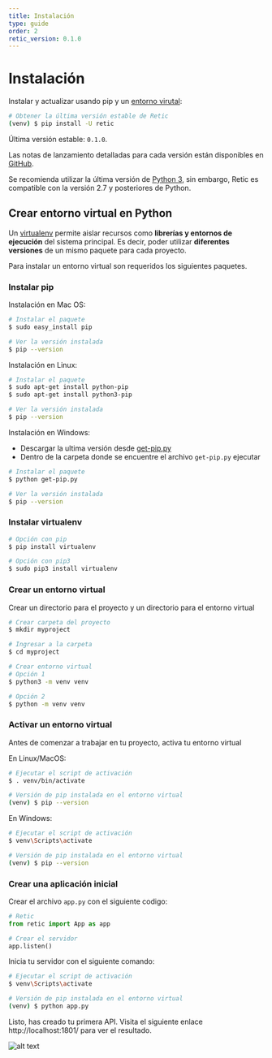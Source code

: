 ```yaml
---
title: Instalación
type: guide
order: 2
retic_version: 0.1.0
---
```


# Instalación

Instalar y actualizar usando pip y un [entorno virutal](#crear-entorno-virtual-en-python):

```sh
# Obtener la última versión estable de Retic
(venv) $ pip install -U retic
```


Última versión estable: ``0.1.0``.

Las notas de lanzamiento detalladas para cada versión están disponibles en [GitHub][repository_releases].

Se recomienda utilizar la última versión de [Python 3][python_downloads], sin embargo, Retic es compatible con la versión 2.7 y posteriores de Python.

## Crear entorno virtual en Python

Un [virtualenv][virtualenv_official] permite aislar recursos como **librerías y entornos de ejecución** del sistema principal. Es decir, poder utilizar **diferentes versiones** de un mismo paquete para cada proyecto.

Para instalar un entorno virtual son requeridos los siguientes paquetes.

### Instalar pip

Instalación en Mac OS:

```sh
# Instalar el paquete
$ sudo easy_install pip

# Ver la versión instalada
$ pip --version
```

Instalación en Linux:

```sh
# Instalar el paquete
$ sudo apt-get install python-pip
$ sudo apt-get install python3-pip

# Ver la versión instalada
$ pip --version
```

Instalación en Windows:

* Descargar la ultima versión desde [get-pip.py][pip_download]
* Dentro de la carpeta donde se encuentre el archivo ``get-pip.py`` ejecutar

```sh
# Instalar el paquete
$ python get-pip.py

# Ver la versión instalada
$ pip --version
```

### Instalar virtualenv

```sh
# Opción con pip
$ pip install virtualenv

# Opción con pip3
$ sudo pip3 install virtualenv
```

### Crear un entorno virtual

Crear un directorio para el proyecto y un directorio para el entorno virtual

```sh
# Crear carpeta del proyecto
$ mkdir myproject

# Ingresar a la carpeta
$ cd myproject

# Crear entorno virtual
# Opción 1
$ python3 -m venv venv

# Opción 2
$ python -m venv venv
```

### Activar un entorno virtual

Antes de comenzar a trabajar en tu proyecto, activa tu entorno virtual

En Linux/MacOS:

```sh
# Ejecutar el script de activación
$ . venv/bin/activate

# Versión de pip instalada en el entorno virtual
(venv) $ pip --version
```

En Windows:

```sh
# Ejecutar el script de activación
$ venv\Scripts\activate

# Versión de pip instalada en el entorno virtual
(venv) $ pip --version
```

### Crear una aplicación inicial

Crear el archivo ``app.py`` con el siguiente codigo:

```python
# Retic
from retic import App as app

# Crear el servidor
app.listen()
```

Inicia tu servidor con el siguiente comando:

```sh
# Ejecutar el script de activación
$ venv\Scripts\activate

# Versión de pip instalada en el entorno virtual
(venv) $ python app.py
```

Listo, has creado tu primera API. Visita el siguiente enlace http://localhost:1801/ para ver el resultado.

![alt text](https://github.com/reticpy/retic/raw/dev_documentation/docs/es/images/api_rest_without_routes.png "API REST")

[repository_releases]: https://github.com/reticpy/retic/releases
[pip_download]: https://bootstrap.pypa.io/get-pip.py
[virtualenv_official]: https://docs.python.org/3/library/venv.html#module-venv
[python_downloads]: https://www.python.org/downloads/